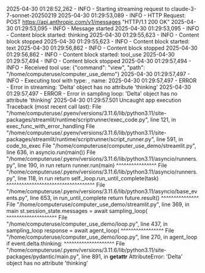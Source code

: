 2025-04-30 01:28:52,262 - INFO - Starting streaming request to claude-3-7-sonnet-20250219
2025-04-30 01:29:53,089 - INFO - HTTP Request: POST https://api.anthropic.com/v1/messages "HTTP/1.1 200 OK"
2025-04-30 01:29:53,095 - INFO - Message started
2025-04-30 01:29:53,095 - INFO - Content block started: thinking
2025-04-30 01:29:55,623 - INFO - Content block stopped
2025-04-30 01:29:55,623 - INFO - Content block started: text
2025-04-30 01:29:56,862 - INFO - Content block stopped
2025-04-30 01:29:56,862 - INFO - Content block started: tool_use
2025-04-30 01:29:57,494 - INFO - Content block stopped
2025-04-30 01:29:57,494 - INFO - Received tool use: {"command": "view", "path": "/home/computeruse/computer_use_demo"}
2025-04-30 01:29:57,497 - INFO - Executing tool with type: , name: 
2025-04-30 01:29:57,497 - ERROR - Error in streaming: 'Delta' object has no attribute 'thinking'
2025-04-30 01:29:57,497 - ERROR - Error in sampling loop: 'Delta' object has no attribute 'thinking'
2025-04-30 01:29:57.501 Uncaught app execution
Traceback (most recent call last):
  File "/home/computeruse/.pyenv/versions/3.11.6/lib/python3.11/site-packages/streamlit/runtime/scriptrunner/exec_code.py", line 121, in exec_func_with_error_handling
  File "/home/computeruse/.pyenv/versions/3.11.6/lib/python3.11/site-packages/streamlit/runtime/scriptrunner/script_runner.py", line 591, in code_to_exec
  File "/home/computeruse/computer_use_demo/streamlit.py", line 636, in <module>
    asyncio.run(main())
  File "/home/computeruse/.pyenv/versions/3.11.6/lib/python3.11/asyncio/runners.py", line 190, in run
    return runner.run(main)
           ^^^^^^^^^^^^^^^^
  File "/home/computeruse/.pyenv/versions/3.11.6/lib/python3.11/asyncio/runners.py", line 118, in run
    return self._loop.run_until_complete(task)
           ^^^^^^^^^^^^^^^^^^^^^^^^^^^^^^^^^^^
  File "/home/computeruse/.pyenv/versions/3.11.6/lib/python3.11/asyncio/base_events.py", line 653, in run_until_complete
    return future.result()
           ^^^^^^^^^^^^^^^
  File "/home/computeruse/computer_use_demo/streamlit.py", line 369, in main
    st.session_state.messages = await sampling_loop(
                                ^^^^^^^^^^^^^^^^^^^^
  File "/home/computeruse/computer_use_demo/loop.py", line 437, in sampling_loop
    response = await agent_loop(
               ^^^^^^^^^^^^^^^^^
  File "/home/computeruse/computer_use_demo/loop.py", line 270, in agent_loop
    if event.delta.thinking:
       ^^^^^^^^^^^^^^^^^^^^
  File "/home/computeruse/.pyenv/versions/3.11.6/lib/python3.11/site-packages/pydantic/main.py", line 891, in __getattr__
AttributeError: 'Delta' object has no attribute 'thinking'



